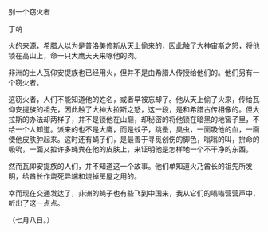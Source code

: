 别一个窃火者

丁萌

  

火的来源，希腊人以为是普洛美修斯从天上偷来的，因此触了大神宙斯之怒，将他锁在高山上，命一只大鹰天天来啄他的肉。

非洲的土人瓦仰安提族也已经用火，但并不是由希腊人传授给他们的。他们另有一个窃火者。

这窃火者，人们不能知道他的姓名，或者早被忘却了。他从天上偷了火来，传给瓦仰安提族的祖先，因此触了大神大拉斯之怒，这一段，是和希腊古传相像的。但大拉斯的办法却两样了，并不是锁他在山巅，却秘密的将他锁在暗黑的地窖子里，不给一个人知道。派来的也不是大鹰，而是蚊子，跳蚤，臭虫，一面吸他的血，一面使他皮肤肿起来。这时还有蝇子们，是最善于寻觅创伤的脚色，嗡嗡的叫，拚命的吸吮，一面又拉许多蝇粪在他的皮肤上，来证明他是怎样地一个不干净的东西。

然而瓦仰安提族的人们，并不知道这一个故事。他们单知道火乃酋长的祖先所发明，给酋长作烧死异端和烧掉房屋之用的。

幸而现在交通发达了，非洲的蝇子也有些飞到中国来，我从它们的嗡嗡营营声中，听出了这一点点。

  

（七月八日。）